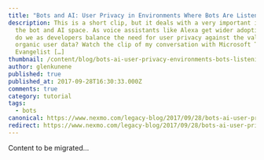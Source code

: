 ```yaml
---
title: "Bots and AI: User Privacy in Environments Where Bots Are Listening"
description: This is a short clip, but it deals with a very important issue in
  the bot and AI space. As voice assistants like Alexa get wider adoption, how
  do we as developers balance the need for user privacy against the value of
  organic user data? Watch the clip of my conversation with Microsoft Technical
  Evangelist […]
thumbnail: /content/blog/bots-ai-user-privacy-environments-bots-listening/Bots-Clip6_800x300.jpg
author: glenkunene
published: true
published_at: 2017-09-28T16:30:33.000Z
comments: true
category: tutorial
tags:
  - bots
canonical: https://www.nexmo.com/legacy-blog/2017/09/28/bots-ai-user-privacy-environments-bots-listening
redirect: https://www.nexmo.com/legacy-blog/2017/09/28/bots-ai-user-privacy-environments-bots-listening
---
```


Content to be migrated...
